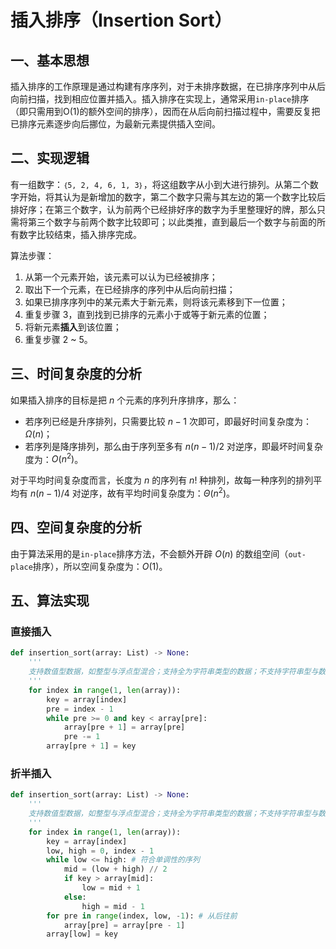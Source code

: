 # 插入排序（Insertion Sort）

## 一、基本思想

插入排序的工作原理是通过构建有序序列，对于未排序数据，在已排序序列中从后向前扫描，找到相应位置并插入。插入排序在实现上，通常采用`in-place`排序（即只需用到O(1)的额外空间的排序），因而在从后向前扫描过程中，需要反复把已排序元素逐步向后挪位，为最新元素提供插入空间。

## 二、实现逻辑

有一组数字：`｛5, 2, 4, 6, 1, 3｝`，将这组数字从小到大进行排列。从第二个数字开始，将其认为是新增加的数字，第二个数字只需与其左边的第一个数字比较后排好序；在第三个数字，认为前两个已经排好序的数字为手里整理好的牌，那么只需将第三个数字与前两个数字比较即可；以此类推，直到最后一个数字与前面的所有数字比较结束，插入排序完成。

算法步骤：
1. 从第一个元素开始，该元素可以认为已经被排序；
2. 取出下一个元素，在已经排序的序列中从后向前扫描；
3. 如果已排序序列中的某元素大于新元素，则将该元素移到下一位置；
4. 重复步骤 3，直到找到已排序的元素小于或等于新元素的位置；
5. 将新元素**插入**到该位置；
6. 重复步骤 2 ~ 5。

## 三、时间复杂度的分析

如果插入排序的目标是把 $n$ 个元素的序列升序排序，那么：
- 若序列已经是升序排列，只需要比较 $n-1$ 次即可，即最好时间复杂度为：$\Omega(n)$；
- 若序列是降序排列，那么由于序列至多有 $n(n-1)/2$ 对逆序，即最坏时间复杂度为：$O(n^2)$。

对于平均时间复杂度而言，长度为 $n$ 的序列有 $n!$ 种排列，故每一种序列的排列平均有 $n(n-1)/4$ 对逆序，故有平均时间复杂度为：$\Theta(n^2)$。


## 四、空间复杂度的分析

由于算法采用的是`in-place`排序方法，不会额外开辟 $O(n)$ 的数组空间（`out-place`排序），所以空间复杂度为：$O(1)$。

## 五、算法实现

### 直接插入

```python
def insertion_sort(array: List) -> None:
    '''
    支持数值型数据，如整型与浮点型混合；支持全为字符串类型的数据；不支持字符串型与数值型混合。
    '''
    for index in range(1, len(array)):
        key = array[index]
        pre = index - 1
        while pre >= 0 and key < array[pre]:
            array[pre + 1] = array[pre]
            pre -= 1
        array[pre + 1] = key
```

### 折半插入

```python
def insertion_sort(array: List) -> None:
    '''
    支持数值型数据，如整型与浮点型混合；支持全为字符串类型的数据；不支持字符串型与数值型混合。
    '''
    for index in range(1, len(array)):
        key = array[index]
        low, high = 0, index - 1
        while low <= high: # 符合单调性的序列
            mid = (low + high) // 2
            if key > array[mid]:
                low = mid + 1
            else:
                high = mid - 1
        for pre in range(index, low, -1): # 从后往前
            array[pre] = array[pre - 1]
        array[low] = key
```